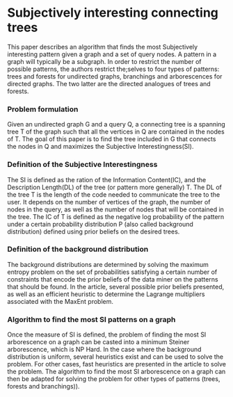 # Subjectively interesting connecting trees

This paper describes an algorithm that finds the most Subjectively interesting pattern given a graph and a set of query nodes.
A pattern in a graph will typically be a subgraph.
In order to restrict the number of possible patterns, the authors restrict the;selves to four types of patterns: trees and forests for undirected graphs, branchings and arborescences for directed graphs.
The two latter are the directed analogues of trees and forests.

### Problem formulation
Given an undirected graph G and a query Q, a connecting tree is a spanning tree T of the graph such that all the vertices in Q are contained in the nodes of T.
The goal of this paper is to find the tree included in G that connects the nodes in Q and maximizes the Subjective Interestingness(SI).

### Definition of the Subjective Interestingness

The SI is defined as the ration of the Information Content(IC), and the Description Length(DL) of the tree (or pattern more generally) T.
The DL of the tree T is the length of the code needed to communicate the tree to the user. It depends on the number of vertices of the graph, the number of nodes in the query, as well as the number of nodes that will be contained in the tree.
The IC of T is defined as the negative log probability of the pattern under a certain probability distribution P (also called background distribution) defined using prior beliefs on the desired trees.

### Definition of the background distribution  
The background distributions are determined by solving the maximum entropy problem on the set of probabilities satisfying a certain number of constraints that encode the prior beliefs of the data miner on the patterns that should be found.
In the article, several possible prior beliefs presented, as well as  an efficient heuristic to determine the Lagrange multipliers associated with the MaxEnt problem.

### Algorithm to find the most SI patterns on a graph
Once the measure of SI is defined, the problem of finding the most SI arborescence on a graph can be casted into a minimum Steiner arborescence, which is NP Hard.
In the case where the background distribution is uniform, several heuristics exist and can be used to solve the problem.
For other cases, fast heuristics are presented in the article to solve the problem.
The algorithm to find the most SI arborescence on a graph can then be adapted for solving the problem for other types of patterns (trees, forests and branchings)).
